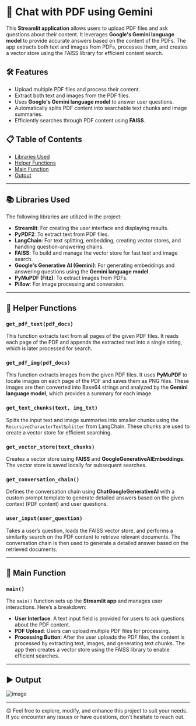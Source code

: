 # 📄 Chat with PDF using Gemini

This **Streamlit application** allows users to upload PDF files and ask questions about their content. It leverages **Google's Gemini language model** to provide accurate answers based on the content of the PDFs. The app extracts both text and images from PDFs, processes them, and creates a vector store using the FAISS library for efficient content search.

## 🛠 Features

- Upload multiple PDF files and process their content.
- Extract both text and images from the PDF files.
- Uses **Google's Gemini language model** to answer user questions.
- Automatically splits PDF content into searchable text chunks and image summaries.
- Efficiently searches through PDF content using **FAISS**.

## 📋 Table of Contents

- [Libraries Used](#-libraries-used)
- [Helper Functions](#-helper-functions)
- [Main Function](#-main-function)
- [Output](#-output)

---

## 📚 Libraries Used

The following libraries are utilized in the project:

- **Streamlit**: For creating the user interface and displaying results.
- **PyPDF2**: To extract text from PDF files.
- **LangChain**: For text splitting, embedding, creating vector stores, and handling question-answering chains.
- **FAISS**: To build and manage the vector store for fast text and image search.
- **Google's Generative AI (Gemini)**: For generating embeddings and answering questions using the **Gemini language model**.
- **PyMuPDF (Fitz)**: To extract images from PDFs.
- **Pillow**: For image processing and conversion.

---

## 🧰 Helper Functions

### `get_pdf_text(pdf_docs)`
This function extracts text from all pages of the given PDF files. It reads each page of the PDF and appends the extracted text into a single string, which is later processed for search.

### `get_pdf_img(pdf_docs)`
This function extracts images from the given PDF files. It uses **PyMuPDF** to locate images on each page of the PDF and saves them as PNG files. These images are then converted into Base64 strings and analyzed by the **Gemini language model**, which provides a summary for each image.

### `get_text_chunks(text, img_txt)`
Splits the input text and image summaries into smaller chunks using the `RecursiveCharacterTextSplitter` from LangChain. These chunks are used to create a vector store for efficient searching.

### `get_vector_store(text_chunks)`
Creates a vector store using **FAISS** and **GoogleGenerativeAIEmbeddings**. The vector store is saved locally for subsequent searches.

### `get_conversation_chain()`
Defines the conversation chain using **ChatGoogleGenerativeAI** with a custom prompt template to generate detailed answers based on the given context (PDF content) and user questions.

### `user_input(user_question)`
Takes a user’s question, loads the FAISS vector store, and performs a similarity search on the PDF content to retrieve relevant documents. The conversation chain is then used to generate a detailed answer based on the retrieved documents.

---

## 🚀 Main Function

### `main()`
The `main()` function sets up the **Streamlit app** and manages user interactions. Here’s a breakdown:

- **User Interface**: A text input field is provided for users to ask questions about the PDF content.
- **PDF Upload**: Users can upload multiple PDF files for processing.
- **Processing Button**: After the user uploads the PDF files, the content is processed by extracting text, images, and generating text chunks. The app then creates a vector store using the FAISS library to enable efficient searches.

---

## ▶️ Output
![image](https://github.com/user-attachments/assets/8edd3424-4fb3-412c-bd8a-e177c93e0e6c)

---

😊 Feel free to explore, modify, and enhance this project to suit your needs. If you encounter any issues or have questions, don't hesitate to reach out.
